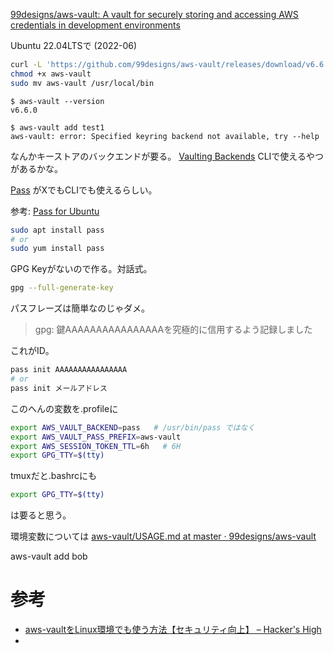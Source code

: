 

[99designs/aws\-vault: A vault for securely storing and accessing AWS credentials in development environments](https://github.com/99designs/aws-vault)

Ubuntu 22.04LTSで (2022-06)

```bash
curl -L 'https://github.com/99designs/aws-vault/releases/download/v6.6.0/aws-vault-linux-amd64' -o aws-vault
chmod +x aws-vault
sudo mv aws-vault /usr/local/bin
```

```
$ aws-vault --version
v6.6.0

$ aws-vault add test1
aws-vault: error: Specified keyring backend not available, try --help
```

なんかキーストアのバックエンドが要る。
[Vaulting Backends](https://github.com/99designs/aws-vault#vaulting-backends)
CLIで使えるやつがあるかな。

[Pass](https://www.passwordstore.org/) がXでもCLIでも使えるらしい。

参考: [Pass for Ubuntu](https://linuxhint.com/pass-ubuntu/)

```bash
sudo apt install pass
# or
sudo yum install pass
```

GPG Keyがないので作る。対話式。
```bash
gpg --full-generate-key
```
パスフレーズは簡単なのじゃダメ。

> gpg: 鍵AAAAAAAAAAAAAAAAを究極的に信用するよう記録しました

これがID。

```bash
pass init AAAAAAAAAAAAAAAA
# or
pass init メールアドレス
```


このへんの変数を.profileに
```bash
export AWS_VAULT_BACKEND=pass   # /usr/bin/pass ではなく
export AWS_VAULT_PASS_PREFIX=aws-vault
export AWS_SESSION_TOKEN_TTL=6h   # 6H
export GPG_TTY=$(tty)
```

tmuxだと.bashrcにも
```bash
export GPG_TTY=$(tty)
```
は要ると思う。

環境変数については
[aws-vault/USAGE.md at master · 99designs/aws-vault](https://github.com/99designs/aws-vault/blob/master/USAGE.md#environment-variables)


aws-vault add bob


# 参考

- [aws-vaultをLinux環境でも使う方法【セキュリティ向上】 – Hacker's High](https://hackers-high.com/aws/aws-vault-on-linux/)
- 
